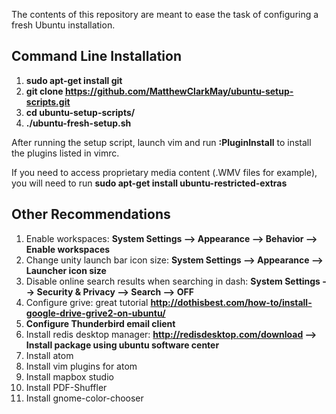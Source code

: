 The contents of this repository are meant to ease the task of configuring a fresh Ubuntu installation.

Command Line Installation
-------------------------------------------------------------------
1. **sudo apt-get install git**
2. **git clone https://github.com/MatthewClarkMay/ubuntu-setup-scripts.git**
3. **cd ubuntu-setup-scripts/**
4. **./ubuntu-fresh-setup.sh**

After running the setup script, launch vim and run **:PluginInstall** to install the plugins listed in vimrc.

If you need to access proprietary media content (.WMV files for example), you will need to run **sudo apt-get install ubuntu-restricted-extras**

Other Recommendations
-------------------------------------------------------------------
1. Enable workspaces: **System Settings --> Appearance --> Behavior --> Enable workspaces**
2. Change unity launch bar icon size: **System Settings --> Appearance --> Launcher icon size**
3. Disable online search results when searching in dash: **System Settings --> Security & Privacy --> Search --> OFF**
4. Configure grive: great tutorial **http://dothisbest.com/how-to/install-google-drive-grive2-on-ubuntu/**
5. **Configure Thunderbird email client**
6. Install redis desktop manager: **http://redisdesktop.com/download --> Install package using ubuntu software center**
7. Install atom
8. Install vim plugins for atom
9. Install mapbox studio
10. Install PDF-Shuffler
11. Install gnome-color-chooser
